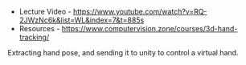 * Lecture Video - https://www.youtube.com/watch?v=RQ-2JWzNc6k&list=WL&index=7&t=885s
* Resources - https://www.computervision.zone/courses/3d-hand-tracking/

Extracting hand pose, and sending it to unity to control a virtual hand.